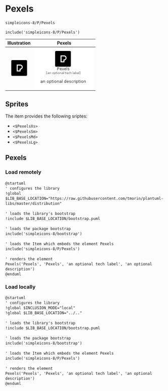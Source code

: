 # Pexels


```text
simpleicons-8/P/Pexels
```

```text
include('simpleicons-8/P/Pexels')
```



| Illustration | Pexels |
| :---: | :---: |
| ![illustration for Illustration](../../simpleicons-8/P/Pexels.png) | ![illustration for Pexels](../../simpleicons-8/P/Pexels.Local.png) |



## Sprites
The item provides the following sriptes:

- `<$PexelsXs>`
- `<$PexelsSm>`
- `<$PexelsMd>`
- `<$PexelsLg>`





## Pexels

### Load remotely
```plantuml
@startuml
' configures the library
!global $LIB_BASE_LOCATION="https://raw.githubusercontent.com/tmorin/plantuml-libs/master/distribution"

' loads the library's bootstrap
!include $LIB_BASE_LOCATION/bootstrap.puml

' loads the package bootstrap
include('simpleicons-8/bootstrap')

' loads the Item which embeds the element Pexels
include('simpleicons-8/P/Pexels')

' renders the element
Pexels('Pexels', 'Pexels', 'an optional tech label', 'an optional description')
@enduml
```

### Load locally
```plantuml
@startuml
' configures the library
!global $INCLUSION_MODE="local"
!global $LIB_BASE_LOCATION="../.."

' loads the library's bootstrap
!include $LIB_BASE_LOCATION/bootstrap.puml

' loads the package bootstrap
include('simpleicons-8/bootstrap')

' loads the Item which embeds the element Pexels
include('simpleicons-8/P/Pexels')

' renders the element
Pexels('Pexels', 'Pexels', 'an optional tech label', 'an optional description')
@enduml
```


